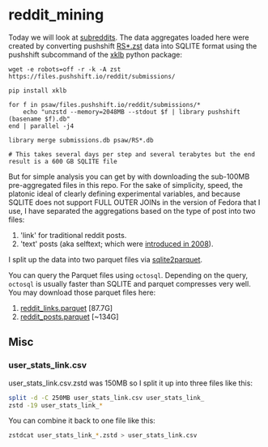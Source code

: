 # reddit_mining

Today we will look at [subreddits](https://youtu.be/pUncXbXAiV0). The data aggregates loaded here were created by converting pushshift [RS\*.zst](https://files.pushshift.io/reddit/submissions/) data into SQLITE format using the pushshift subcommand of the [xklb](https://github.com/chapmanjacobd/library) python package:

```fish
wget -e robots=off -r -k -A zst https://files.pushshift.io/reddit/submissions/

pip install xklb

for f in psaw/files.pushshift.io/reddit/submissions/*
    echo "unzstd --memory=2048MB --stdout $f | library pushshift (basename $f).db"
end | parallel -j4

library merge submissions.db psaw/RS*.db

# This takes several days per step and several terabytes but the end result is a 600 GB SQLITE file
```

But for simple analysis you can get by with downloading the sub-100MB pre-aggregated files in this repo. For the sake of simplicity, speed, the platonic ideal of clearly defining experimental variables, and because SQLITE does not support FULL OUTER JOINs in the version of Fedora that I use, I have separated the aggregations based on the type of post into two files:

1) 'link' for traditional reddit posts.
2) 'text' posts (aka selftext; which were [introduced in 2008](https://news.ycombinator.com/item?id=20453120)).

I split up the data into two parquet files via [sqlite2parquet](https://github.com/asayers/sqlite2parquet/).

You can query the Parquet files using `octosql`. Depending on the query, `octosql` is usually faster than SQLITE and parquet compresses very well. You may download those parquet files here:

1) [reddit_links.parquet](https://archive.org/details/reddit_links) [87.7G]
2) [reddit_posts.parquet](https://archive.org/details/reddit_posts) [~134G]

## Misc

### user_stats_link.csv

user_stats_link.csv.zstd was 150MB so I split it up into three files like this:

```sh
split -d -C 250MB user_stats_link.csv user_stats_link_
zstd -19 user_stats_link_*
```

You can combine it back to one file like this:

```sh
zstdcat user_stats_link_*.zstd > user_stats_link.csv
```

